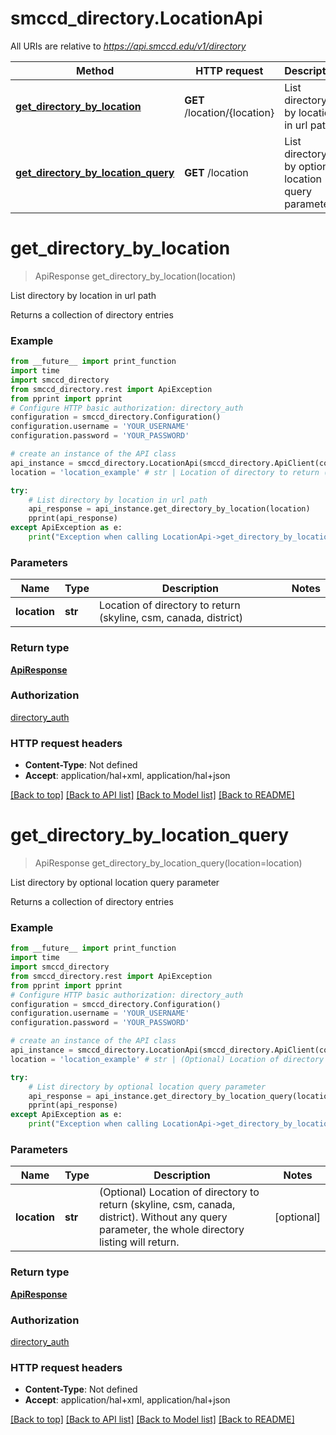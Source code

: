 # smccd_directory.LocationApi

All URIs are relative to *https://api.smccd.edu/v1/directory*

Method | HTTP request | Description
------------- | ------------- | -------------
[**get_directory_by_location**](LocationApi.md#get_directory_by_location) | **GET** /location/{location} | List directory by location in url path
[**get_directory_by_location_query**](LocationApi.md#get_directory_by_location_query) | **GET** /location | List directory by optional location query parameter

# **get_directory_by_location**
> ApiResponse get_directory_by_location(location)

List directory by location in url path

Returns a collection of directory entries

### Example
```python
from __future__ import print_function
import time
import smccd_directory
from smccd_directory.rest import ApiException
from pprint import pprint
# Configure HTTP basic authorization: directory_auth
configuration = smccd_directory.Configuration()
configuration.username = 'YOUR_USERNAME'
configuration.password = 'YOUR_PASSWORD'

# create an instance of the API class
api_instance = smccd_directory.LocationApi(smccd_directory.ApiClient(configuration))
location = 'location_example' # str | Location of directory to return (skyline, csm, canada, district)

try:
    # List directory by location in url path
    api_response = api_instance.get_directory_by_location(location)
    pprint(api_response)
except ApiException as e:
    print("Exception when calling LocationApi->get_directory_by_location: %s\n" % e)
```

### Parameters

Name | Type | Description  | Notes
------------- | ------------- | ------------- | -------------
 **location** | **str**| Location of directory to return (skyline, csm, canada, district) | 

### Return type

[**ApiResponse**](ApiResponse.md)

### Authorization

[directory_auth](../README.md#directory_auth)

### HTTP request headers

 - **Content-Type**: Not defined
 - **Accept**: application/hal+xml, application/hal+json

[[Back to top]](#) [[Back to API list]](../README.md#documentation-for-api-endpoints) [[Back to Model list]](../README.md#documentation-for-models) [[Back to README]](../README.md)

# **get_directory_by_location_query**
> ApiResponse get_directory_by_location_query(location=location)

List directory by optional location query parameter

Returns a collection of directory entries

### Example
```python
from __future__ import print_function
import time
import smccd_directory
from smccd_directory.rest import ApiException
from pprint import pprint
# Configure HTTP basic authorization: directory_auth
configuration = smccd_directory.Configuration()
configuration.username = 'YOUR_USERNAME'
configuration.password = 'YOUR_PASSWORD'

# create an instance of the API class
api_instance = smccd_directory.LocationApi(smccd_directory.ApiClient(configuration))
location = 'location_example' # str | (Optional) Location of directory to return (skyline, csm, canada, district). Without any query parameter, the whole directory listing will return. (optional)

try:
    # List directory by optional location query parameter
    api_response = api_instance.get_directory_by_location_query(location=location)
    pprint(api_response)
except ApiException as e:
    print("Exception when calling LocationApi->get_directory_by_location_query: %s\n" % e)
```

### Parameters

Name | Type | Description  | Notes
------------- | ------------- | ------------- | -------------
 **location** | **str**| (Optional) Location of directory to return (skyline, csm, canada, district). Without any query parameter, the whole directory listing will return. | [optional] 

### Return type

[**ApiResponse**](ApiResponse.md)

### Authorization

[directory_auth](../README.md#directory_auth)

### HTTP request headers

 - **Content-Type**: Not defined
 - **Accept**: application/hal+xml, application/hal+json

[[Back to top]](#) [[Back to API list]](../README.md#documentation-for-api-endpoints) [[Back to Model list]](../README.md#documentation-for-models) [[Back to README]](../README.md)

